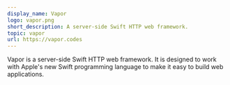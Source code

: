 ```yaml
---
display_name: Vapor
logo: vapor.png
short_description: A server-side Swift HTTP web framework.
topic: vapor
url: https://vapor.codes
---
```

Vapor is a server-side Swift HTTP web framework. It is designed to work with Apple's new Swift programming language to make it easy to build web applications.
